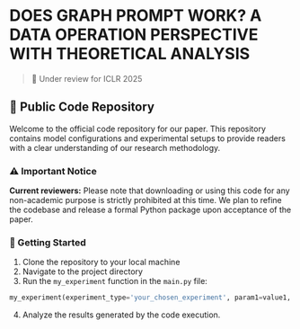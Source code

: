 
# DOES GRAPH PROMPT WORK? A DATA OPERATION PERSPECTIVE WITH THEORETICAL ANALYSIS

> 📝 Under review for ICLR 2025

## 🔬 Public Code Repository

Welcome to the official code repository for our paper. This repository contains model configurations and experimental setups to provide readers with a clear understanding of our research methodology.

### ⚠️ Important Notice

**Current reviewers:** Please note that downloading or using this code for any non-academic purpose is strictly prohibited at this time. We plan to refine the codebase and release a formal Python package upon acceptance of the paper.

### 🚀 Getting Started

1. Clone the repository to your local machine
2. Navigate to the project directory
3. Run the `my_experiment` function in the `main.py` file:
```python
my_experiment(experiment_type='your_chosen_experiment', param1=value1, param2=value2)
```
4. Analyze the results generated by the code execution.
